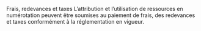 Frais, redevances et taxes
L’attribution et l’utilisation de ressources en numérotation peuvent être soumises au paiement de frais, des redevances et taxes conformément à la réglementation en vigueur.